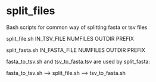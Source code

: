 # split_files
Bash scripts for common way of splitting fasta or tsv files

split_file.sh IN_TSV_FILE NUMFILES OUTDIR PREFIX

split_fasta.sh IN_FASTA_FILE NUMFILES OUTDIR PREFIX

fasta_to_tsv.sh and tsv_to_fasta.tsv are used by split_fasta:

fasta_to_tsv.sh --> split_file.sh --> tsv_to_fasta.sh
